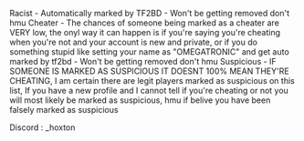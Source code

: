 Racist - Automatically marked by TF2BD - Won't be getting removed don't hmu
Cheater - The chances of someone being marked as a cheater are VERY low, the onyl way it can happen is if you're saying you're cheating when you're not and your account is new and private, or if you do something stupid like setting your name as "OMEGATRONIC" and get auto marked by tf2bd - Won't be getting removed don't hmu
Suspicious - IF SOMEONE IS MARKED AS SUSPICIOUS IT DOESNT 100% MEAN THEY'RE CHEATING, I am certain there are legit players marked as suspicious on this list, If you have a new profile and I cannot tell if you're cheating or not you will most likely be marked as suspicious, hmu if belive you have been falsely marked as suspicious 


Discord : _hoxton

